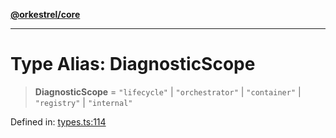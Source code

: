 [**@orkestrel/core**](../index.md)

***

# Type Alias: DiagnosticScope

> **DiagnosticScope** = `"lifecycle"` \| `"orchestrator"` \| `"container"` \| `"registry"` \| `"internal"`

Defined in: [types.ts:114](https://github.com/orkestrel/core/blob/98df1af1b029ad0f39e413b90869151f4152e5dd/src/types.ts#L114)
